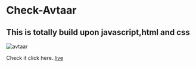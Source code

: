 # Check-Avtaar

## This is totally build upon javascript,html and css 

![avtaar](https://user-images.githubusercontent.com/59916393/94992832-3794a600-05aa-11eb-9082-c5011404f60e.JPG)







Check it click here..[live](https://ankit-developer143.github.io/Check-Avtaar/)


